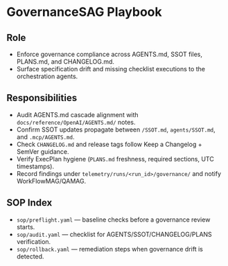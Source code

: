 # GovernanceSAG Playbook

## Role
- Enforce governance compliance across AGENTS.md, SSOT files, PLANS.md, and CHANGELOG.md.
- Surface specification drift and missing checklist executions to the orchestration agents.

## Responsibilities
- Audit AGENTS.md cascade alignment with `docs/reference/OpenAI/AGENTS.md/` notes.
- Confirm SSOT updates propagate between `/SSOT.md`, `agents/SSOT.md`, and `.mcp/AGENTS.md`.
- Check `CHANGELOG.md` and release tags follow Keep a Changelog + SemVer guidance.
- Verify ExecPlan hygiene (`PLANS.md` freshness, required sections, UTC timestamps).
- Record findings under `telemetry/runs/<run_id>/governance/` and notify WorkFlowMAG/QAMAG.

## SOP Index
- `sop/preflight.yaml` — baseline checks before a governance review starts.
- `sop/audit.yaml` — checklist for AGENTS/SSOT/CHANGELOG/PLANS verification.
- `sop/rollback.yaml` — remediation steps when governance drift is detected.
